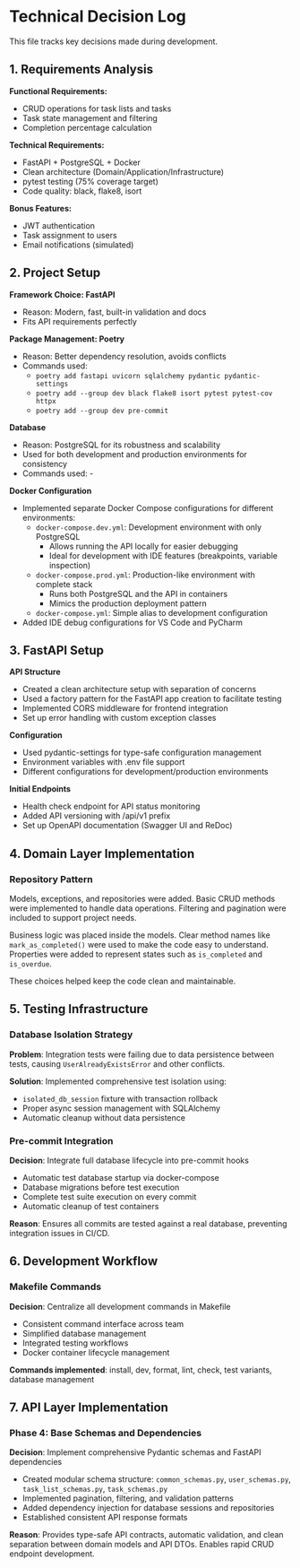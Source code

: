 # Technical Decision Log

This file tracks key decisions made during development.

## 1. Requirements Analysis

**Functional Requirements:**

- CRUD operations for task lists and tasks
- Task state management and filtering
- Completion percentage calculation

**Technical Requirements:**

- FastAPI + PostgreSQL + Docker
- Clean architecture (Domain/Application/Infrastructure)
- pytest testing (75% coverage target)
- Code quality: black, flake8, isort

**Bonus Features:**

- JWT authentication
- Task assignment to users
- Email notifications (simulated)

## 2. Project Setup

**Framework Choice: FastAPI**

- Reason: Modern, fast, built-in validation and docs
- Fits API requirements perfectly

**Package Management: Poetry**

- Reason: Better dependency resolution, avoids conflicts
- Commands used:
  - `poetry add fastapi uvicorn sqlalchemy pydantic pydantic-settings`
  - `poetry add --group dev black flake8 isort pytest pytest-cov httpx`
  - `poetry add --group dev pre-commit`

**Database**

- Reason: PostgreSQL for its robustness and scalability
- Used for both development and production environments for consistency
- Commands used: -

**Docker Configuration**

- Implemented separate Docker Compose configurations for different environments:
  - `docker-compose.dev.yml`: Development environment with only PostgreSQL
    - Allows running the API locally for easier debugging
    - Ideal for development with IDE features (breakpoints, variable inspection)
  - `docker-compose.prod.yml`: Production-like environment with complete stack
    - Runs both PostgreSQL and the API in containers
    - Mimics the production deployment pattern
  - `docker-compose.yml`: Simple alias to development configuration
- Added IDE debug configurations for VS Code and PyCharm

## 3. FastAPI Setup

**API Structure**

- Created a clean architecture setup with separation of concerns
- Used a factory pattern for the FastAPI app creation to facilitate testing
- Implemented CORS middleware for frontend integration
- Set up error handling with custom exception classes

**Configuration**

- Used pydantic-settings for type-safe configuration management
- Environment variables with .env file support
- Different configurations for development/production environments

**Initial Endpoints**

- Health check endpoint for API status monitoring
- Added API versioning with /api/v1 prefix
- Set up OpenAPI documentation (Swagger UI and ReDoc)

## 4. Domain Layer Implementation

### Repository Pattern

Models, exceptions, and repositories were added. Basic CRUD methods were implemented to handle data operations. Filtering and pagination were included to support project needs.

Business logic was placed inside the models. Clear method names like `mark_as_completed()` were used to make the code easy to understand. Properties were added to represent states such as `is_completed` and `is_overdue`.

These choices helped keep the code clean and maintainable.

## 5. Testing Infrastructure

### Database Isolation Strategy

**Problem**: Integration tests were failing due to data persistence between tests, causing `UserAlreadyExistsError` and other conflicts.

**Solution**: Implemented comprehensive test isolation using:

- `isolated_db_session` fixture with transaction rollback
- Proper async session management with SQLAlchemy
- Automatic cleanup without data persistence

### Pre-commit Integration

**Decision**: Integrate full database lifecycle into pre-commit hooks

- Automatic test database startup via docker-compose
- Database migrations before test execution
- Complete test suite execution on every commit
- Automatic cleanup of test containers

**Reason**: Ensures all commits are tested against a real database, preventing integration issues in CI/CD.

## 6. Development Workflow

### Makefile Commands

**Decision**: Centralize all development commands in Makefile

- Consistent command interface across team
- Simplified database management
- Integrated testing workflows
- Docker container lifecycle management

**Commands implemented**: install, dev, format, lint, check, test variants, database management

## 7. API Layer Implementation

### Phase 4: Base Schemas and Dependencies

**Decision**: Implement comprehensive Pydantic schemas and FastAPI dependencies

- Created modular schema structure: `common_schemas.py`, `user_schemas.py`, `task_list_schemas.py`, `task_schemas.py`
- Implemented pagination, filtering, and validation patterns
- Added dependency injection for database sessions and repositories
- Established consistent API response formats

**Reason**: Provides type-safe API contracts, automatic validation, and clean separation between domain models and API DTOs. Enables rapid CRUD endpoint development.
